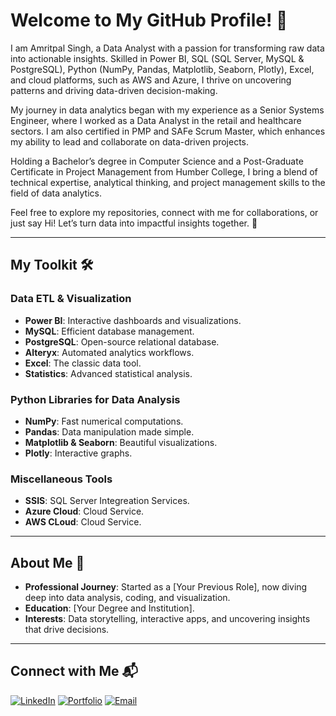 # Welcome to My GitHub Profile! 🚀  
I am Amritpal Singh, a Data Analyst with a passion for transforming raw data into actionable insights. Skilled in Power BI, SQL (SQL Server, MySQL & PostgreSQL), Python (NumPy, Pandas, Matplotlib, Seaborn, Plotly), Excel, and cloud platforms, such as AWS and Azure, I thrive on uncovering patterns and driving data-driven decision-making.

My journey in data analytics began with my experience as a Senior Systems Engineer, where I worked as a Data Analyst in the retail and healthcare sectors. I am also certified in PMP and SAFe Scrum Master, which enhances my ability to lead and collaborate on data-driven projects.

Holding a Bachelor’s degree in Computer Science and a Post-Graduate Certificate in Project Management from Humber College, I bring a blend of technical expertise, analytical thinking, and project management skills to the field of data analytics.

Feel free to explore my repositories, connect with me for collaborations, or just say Hi! Let’s turn data into impactful insights together. 🚀


---

## My Toolkit 🛠️
### **Data ETL & Visualization**
- **Power BI**: Interactive dashboards and visualizations.
- **MySQL**: Efficient database management.
- **PostgreSQL**: Open-source relational database.
- **Alteryx**: Automated analytics workflows.
- **Excel**: The classic data tool.
- **Statistics**: Advanced statistical analysis.

### **Python Libraries for Data Analysis**
- **NumPy**: Fast numerical computations.
- **Pandas**: Data manipulation made simple.
- **Matplotlib & Seaborn**: Beautiful visualizations.
- **Plotly**: Interactive graphs.

### **Miscellaneous Tools**
- **SSIS**: SQL Server Integreation Services.
- **Azure Cloud**: Cloud Service.
- **AWS CLoud**: Cloud Service.

---

## About Me 🎯
- **Professional Journey**: Started as a [Your Previous Role], now diving deep into data analysis, coding, and visualization.
- **Education**: [Your Degree and Institution].
- **Interests**: Data storytelling, interactive apps, and uncovering insights that drive decisions.

---

## Connect with Me 📬
[![LinkedIn](https://img.shields.io/badge/LinkedIn-blue)](https://linkedin.com/in/yourprofile)
[![Portfolio](https://img.shields.io/badge/Portfolio-grey)](https://yourportfolio.com)
[![Email](https://img.shields.io/badge/Email-red)](mailto:youremail@example.com)
